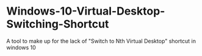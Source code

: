 # Windows-10-Virtual-Desktop-Switching-Shortcut
A tool to make up for the lack of  "Switch to Nth Virtual Desktop" shortcut in windows 10
